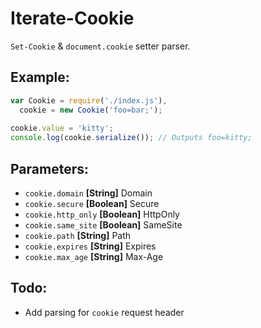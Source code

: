 # Iterate-Cookie
`Set-Cookie` & `document.cookie` setter parser.

## Example:

```javascript
var Cookie = require('./index.js'),
  cookie = new Cookie('foo=bar;');
  
cookie.value = 'kitty';
console.log(cookie.serialize()); // Outputs foo=kitty;
```

## Parameters:
  - `cookie.domain` **[String]** Domain
  - `cookie.secure` **[Boolean]** Secure
  - `cookie.http_only` **[Boolean]** HttpOnly
  - `cookie.same_site` **[Boolean]** SameSite
  - `cookie.path` **[String]** Path
  - `cookie.expires` **[String]** Expires
  - `cookie.max_age` **[String]** Max-Age

## Todo:
- Add parsing for `cookie` request header


